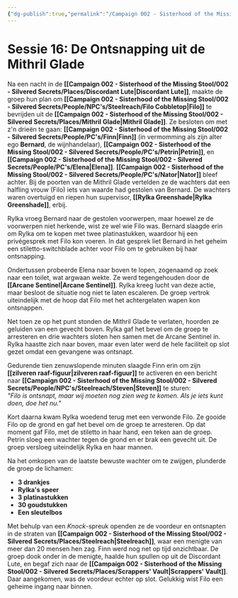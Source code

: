 ```yaml
---
{"dg-publish":true,"permalink":"/Campaign 002 - Sisterhood of the Missing Stool/002 - Silvered Secrets/Notes/Session recaps/016 De Ontsnapping uit de Mithril Glade/"}
---
```


# Sessie 16: De Ontsnapping uit de Mithril Glade

Na een nacht in de **[[Campaign 002 - Sisterhood of the Missing Stool/002 - Silvered Secrets/Places/Discordant Lute\|Discordant Lute]]**, maakte de groep hun plan om **[[Campaign 002 - Sisterhood of the Missing Stool/002 - Silvered Secrets/People/NPC's/Steelreach/Filo Cobbletop\|Filo]]** te bevrijden uit de **[[Campaign 002 - Sisterhood of the Missing Stool/002 - Silvered Secrets/Places/Mithril Glade\|Mithril Glade]]**. Ze besloten om met z'n drieën te gaan: **[[Campaign 002 - Sisterhood of the Missing Stool/002 - Silvered Secrets/People/PC's/Finn\|Finn]]** (in vermomming als zijn alter ego **Bernard**, de wijnhandelaar), **[[Campaign 002 - Sisterhood of the Missing Stool/002 - Silvered Secrets/People/PC's/Petrin\|Petrin]]**, en **[[Campaign 002 - Sisterhood of the Missing Stool/002 - Silvered Secrets/People/PC's/Elena\|Elena]]**. **[[Campaign 002 - Sisterhood of the Missing Stool/002 - Silvered Secrets/People/PC's/Nator\|Nator]]** bleef achter. Bij de poorten van de Mithril Glade vertelden ze de wachters dat een halfling vrouw (Filo) iets van waarde had gestolen van Bernard. De wachters waren overtuigd en riepen hun supervisor, **[[Rylka Greenshade\|Rylka Greenshade]]**, erbij.

Rylka vroeg Bernard naar de gestolen voorwerpen, maar hoewel ze de voorwerpen niet herkende, wist ze wel wie Filo was. Bernard slaagde erin om Rylka om te kopen met twee platinastukken, waardoor hij een privégesprek met Filo kon voeren. In dat gesprek liet Bernard in het geheim een stiletto-switchblade achter voor Filo om te gebruiken bij haar ontsnapping.

Ondertussen probeerde Elena naar boven te lopen, zogenaamd op zoek naar een toilet, wat argwaan wekte. Ze werd tegengehouden door de **[[Arcane Sentinel\|Arcane Sentinel]]**. Rylka kreeg lucht van deze actie, maar besloot de situatie nog niet te laten escaleren. De groep vertrok uiteindelijk met de hoop dat Filo met het achtergelaten wapen kon ontsnappen.

Net toen ze op het punt stonden de Mithril Glade te verlaten, hoorden ze geluiden van een gevecht boven. Rylka gaf het bevel om de groep te arresteren en drie wachters sloten hen samen met de Arcane Sentinel in. Rylka haastte zich naar boven, maar even later werd de hele faciliteit op slot gezet omdat een gevangene was ontsnapt.

Gedurende tien zenuwslopende minuten slaagde Finn erin om zijn **[[zilveren raaf-figuur\|zilveren raaf-figuur]]** te activeren en een bericht naar **[[Campaign 002 - Sisterhood of the Missing Stool/002 - Silvered Secrets/People/NPC's/Steelreach/Steven\|Steven]]** te sturen:  
_"Filo is ontsnapt, maar wij moeten nog zien weg te komen. Als je iets kunt doen, doe het nu."_

Kort daarna kwam Rylka woedend terug met een verwonde Filo. Ze gooide Filo op de grond en gaf het bevel om de groep te arresteren. Op dat moment gaf Filo, met de stiletto in haar hand, een teken aan de groep. Petrin sloeg een wachter tegen de grond en er brak een gevecht uit. De groep versloeg uiteindelijk Rylka en haar mannen.

Na het omkopen van de laatste bewuste wachter om te zwijgen, plunderde de groep de lichamen:

- **3 drankjes**
- **Rylka's speer**
- **3 platinastukken**
- **30 goudstukken**
- **Een sleutelbos**

Met behulp van een _Knock_-spreuk openden ze de voordeur en ontsnapten in de straten van **[[Campaign 002 - Sisterhood of the Missing Stool/002 - Silvered Secrets/Places/Steelreach\|Steelreach]]**, waar een menigte van meer dan 20 mensen hen zag. Finn werd nog net op tijd onzichtbaar. De groep dook onder in de menigte, haalde hun spullen op uit de Discordant Lute, en begaf zich naar de **[[Campaign 002 - Sisterhood of the Missing Stool/002 - Silvered Secrets/Places/Scrappers' Vault\|Scrappers' Vault]]**. Daar aangekomen, was de voordeur echter op slot. Gelukkig wist Filo een geheime ingang naar binnen.